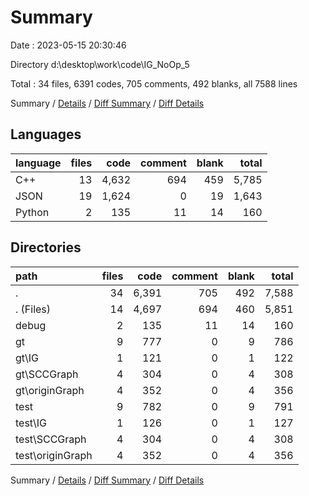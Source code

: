 # Summary

Date : 2023-05-15 20:30:46

Directory d:\\desktop\\work\\code\\IG_NoOp_5

Total : 34 files,  6391 codes, 705 comments, 492 blanks, all 7588 lines

Summary / [Details](details.md) / [Diff Summary](diff.md) / [Diff Details](diff-details.md)

## Languages
| language | files | code | comment | blank | total |
| :--- | ---: | ---: | ---: | ---: | ---: |
| C++ | 13 | 4,632 | 694 | 459 | 5,785 |
| JSON | 19 | 1,624 | 0 | 19 | 1,643 |
| Python | 2 | 135 | 11 | 14 | 160 |

## Directories
| path | files | code | comment | blank | total |
| :--- | ---: | ---: | ---: | ---: | ---: |
| . | 34 | 6,391 | 705 | 492 | 7,588 |
| . (Files) | 14 | 4,697 | 694 | 460 | 5,851 |
| debug | 2 | 135 | 11 | 14 | 160 |
| gt | 9 | 777 | 0 | 9 | 786 |
| gt\\IG | 1 | 121 | 0 | 1 | 122 |
| gt\\SCCGraph | 4 | 304 | 0 | 4 | 308 |
| gt\\originGraph | 4 | 352 | 0 | 4 | 356 |
| test | 9 | 782 | 0 | 9 | 791 |
| test\\IG | 1 | 126 | 0 | 1 | 127 |
| test\\SCCGraph | 4 | 304 | 0 | 4 | 308 |
| test\\originGraph | 4 | 352 | 0 | 4 | 356 |

Summary / [Details](details.md) / [Diff Summary](diff.md) / [Diff Details](diff-details.md)